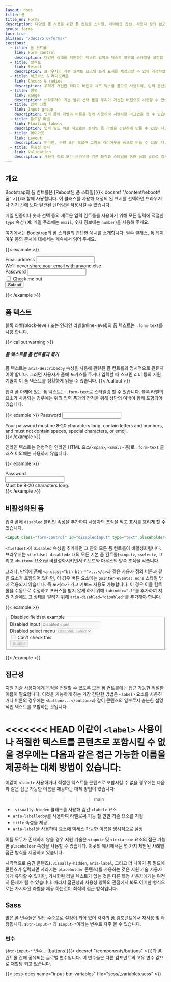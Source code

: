 ```yaml
---
layout: docs
title: 폼
title_en: Forms
description: 다양한 폼 사용을 위한 폼 컨트롤 스타일, 레이아웃 옵션, 사용자 정의 컴포넌트의 예시와 사용 가이드입니다.
group: forms
toc: true
aliases: "/docs/5.0/forms/"
sections:
  - title: 폼 컨트롤
    link: Form control
    description: 다양한 상태를 지원하는 텍스트 입력과 텍스트 영역의 스타일을 설정할 수 있습니다.
  - title: 셀렉트
    link: Select
    description: 브라우저의 기본 셀렉트 요소의 초기 표시를 재정의할 수 있게 개선하였습니다.
  - title: 체크박스 & 라디오버튼
    link: Checks & radios
    description: 우리가 개선한 라디오 버튼과 체크 박스를 폼으로 사용하여, 입력 옵션을 선택할 수 있습니다.
  - title: 범위
    link: Range
    description: 브라우저의 기본 범위 선택 폼을 우리가 개선한 버전으로 사용할 수 있습니다.
  - title: 입력 그룹
    link: Input group
    description: 입력 폼에 라벨과 버튼을 함께 사용하여 시멘틱한 마크업을 할 수 있습니다.
  - title: 플로팅 라벨
    link: Floating labels
    description: 입력 필드 위로 떠오르는 동적인 폼 라벨을 간단하게 만들 수 있습니다.
  - title: 레이아웃
    link: Layout
    description: 인라인, 수평 또는 복잡한 그리드 레이아웃을 폼으로 만들 수 있습니다.
  - title: 유효성 검사
    link: Validation
    description: 사용자 정의 또는 브라우저 기본 동작과 스타일을 통해 폼의 유효성 검사를 할 수 있습니다.
---
```


## 개요

Bootstrap의 폼 컨트롤은 [Reboot된 폼 스타일]({{< docsref "/content/reboot#폼" >}})과 함께 사용합니다. 이 클래스를 사용해 재정의 된 표시를 선택하면 브라우저나 기기 간에 보다 일관된 렌더링을 적용시킬 수 있습니다.

메일 인증이나 숫자 선택 등의 새로운 입력 컨트롤을 사용하기 위해 모든 입력에 적절한 `type` 속성 (예: 메일 주소에는 `email`, 숫자 정보에는 `number`)을 사용해 주세요.

여기에서는 Bootstrap의 폼 스타일의 간단한 예시를 소개합니다. 필수 클래스, 폼 레이아웃 등의 문서에 대해서는 계속해서 읽어 주세요.

{{< example >}}
<form>
  <div class="mb-3">
    <label for="exampleInputEmail1" class="form-label">Email address</label>
    <input type="email" class="form-control" id="exampleInputEmail1" aria-describedby="emailHelp">
    <div id="emailHelp" class="form-text">We'll never share your email with anyone else.</div>
  </div>
  <div class="mb-3">
    <label for="exampleInputPassword1" class="form-label">Password</label>
    <input type="password" class="form-control" id="exampleInputPassword1">
  </div>
  <div class="mb-3 form-check">
    <input type="checkbox" class="form-check-input" id="exampleCheck1">
    <label class="form-check-label" for="exampleCheck1">Check me out</label>
  </div>
  <button type="submit" class="btn btn-primary">Submit</button>
</form>
{{< /example >}}

## 폼 텍스트

블록 라벨(block-level) 또는 인라인 라벨(inline-level)의 폼 텍스트는 `.form-text`를 사용 합니다.

{{< callout warning >}}
##### 폼 텍스트를 폼 컨트롤과 묶기

폼 텍스트는 `aria-describedby` 속성을 사용해 관련된 폼 컨트롤과 명시적으로 관련지어야 합니다. 그러면 사용자가 폼에 포커스를 주거나 입력할 때 스크린 리더 등의 지원 기술이 이 폼 텍스트를 정확하게 읽을 수 있습니다.
{{< /callout >}}

입력 폼 아래에 있는 폼 텍스트는 `.form-text`로 스타일링 할 수 있습니다. 블록 라벨의 요소가 사용되는 경우에는 위의 입력 폼과의 간격을 위해 상단의 여백이 함께 포함되어 있습니다.

{{< example >}}
<label for="inputPassword5" class="form-label">Password</label>
<input type="password" id="inputPassword5" class="form-control" aria-describedby="passwordHelpBlock">
<div id="passwordHelpBlock" class="form-text">
  Your password must be 8-20 characters long, contain letters and numbers, and must not contain spaces, special characters, or emoji.
</div>
{{< /example >}}

인라인 텍스트는 전형적인 인라인 HTML 요소(`<span>`, `<small>` 등)로 `.form-text` 클래스 이외에는 사용하지 않습니다.

{{< example >}}
<div class="row g-3 align-items-center">
  <div class="col-auto">
    <label for="inputPassword6" class="col-form-label">Password</label>
  </div>
  <div class="col-auto">
    <input type="password" id="inputPassword6" class="form-control" aria-describedby="passwordHelpInline">
  </div>
  <div class="col-auto">
    <span id="passwordHelpInline" class="form-text">
      Must be 8-20 characters long.
    </span>
  </div>
</div>
{{< /example >}}

## 비활성화된 폼

입력 폼에 `disabled` 불리언 속성을 추가하여 사용자의 조작을 막고 표시를 흐리게 할 수 있습니다.

```html
<input class="form-control" id="disabledInput" type="text" placeholder="Disabled input here..." disabled>
```

`<fieldset>`에 `disabled` 속성을 추가하면 그 안의 모든 폼 컨트롤이 비활성화됩니다. 브라우저는 `<fieldset disabled>` 내의 모든 기본 폼 컨트롤(`<input>`, `<select>`, 그리고 `<button>` 요소)을 비활성화시키면서 키보드와 마우스의 양쪽 조작을 막습니다.

그러나, 만약에 폼에 `<a class="btn btn-*">...</a>`과 같은 사용자 정의 버튼과 같은 요소가 포함되어 있다면, 이 경우 버튼 요소에는 `pointer-events: none` 스타일 밖에 적용되지 않습니다. 즉 포커스가 가고 키보드 사용도 가능합니다. 이 경우 이들 컨트롤을 수동으로 수정하고 포커스를 받지 않게 하기 위해 `tabindex="-1"`를 추가하여 지원 기술에도 그 상태를 알리기 위해 `aria-disabled="disabled"`를 추가해야 합니다.

{{< example >}}
<form>
  <fieldset disabled>
    <legend>Disabled fieldset example</legend>
    <div class="mb-3">
      <label for="disabledTextInput" class="form-label">Disabled input</label>
      <input type="text" id="disabledTextInput" class="form-control" placeholder="Disabled input">
    </div>
    <div class="mb-3">
      <label for="disabledSelect" class="form-label">Disabled select menu</label>
      <select id="disabledSelect" class="form-select">
        <option>Disabled select</option>
      </select>
    </div>
    <div class="mb-3">
      <div class="form-check">
        <input class="form-check-input" type="checkbox" id="disabledFieldsetCheck" disabled>
        <label class="form-check-label" for="disabledFieldsetCheck">
          Can't check this
        </label>
      </div>
    </div>
    <button type="submit" class="btn btn-primary">Submit</button>
  </fieldset>
</form>
{{< /example >}}

## 접근성

지원 기술 사용자에게 목적을 전달할 수 있도록 모든 폼 컨트롤에는 접근 가능한 적절한 이름이 필요합니다. 이것을 가능하게 하는 가장 간단한 방법은 `<label>` 요소를 사용하거나 버튼의 경우에는 `<button>...</button>`과 같이 콘텐츠의 일부로서 충분한 설명적인 텍스트를 포함하는 것입니다.

<<<<<<< HEAD
이같이 `<label>` 사용이나 적절한 텍스트를 콘텐츠로 포함시킬 수 없을 경우에는 다음과 같은 접근 가능한 이름을 제공하는 대체 방법이 있습니다:
=======
이같이 `<label>` 사용하거나 적절한 텍스트를 콘텐츠로 포함시킬 수 없을 경우에는 다음과 같은 접근 가능한 이름을 제공하는 대체 방법이 있습니다:
>>>>>>> main

- `.visually-hidden` 클래스를 사용해 숨긴 `<label>` 요소
- `aria-labelledby`를 사용하여 라벨로써 기능 할 만한 기존 요소를 지정
- `title` 속성을 제공
- `aria-label`을 사용하여 요소에 액세스 가능한 이름을 명시적으로 설정

이들 모두가 존재하지 않을 경우 지원 기술은 `<input>` 및 `<textarea>` 요소의 접근 가능한 `placeholder` 속성을 사용할 수 있습니다. 이곳의 예시에서는 몇 가지 제안된 사례별 접근 방식을 제공하고 있습니다.

시각적으로 숨긴 콘텐츠(`.visually-hidden`, `aria-label`, 그리고 더 나아가 폼 필드에 콘텐츠가 입력되면 사라지는 `placeholder` 콘텐츠)를 사용하는 것은 지원 기술 사용자에게 유익할 수 있지만, 가시화된 라벨 텍스트가 없는 것은 다른 특정 사용자에게는 여전히 문제가 될 수 있습니다. 따라서 접근성과 사용성 양쪽의 관점에서 봐도 어떠한 형식으로든 가시화된 라벨을 제공 하는것이 최적의 접근 방식입니다.

## Sass

많은 폼 변수들은 일반 수준으로 설정이 되어 있어 각각의 폼 컴포넌트에서 재사용 및 확장됩니다. `$btn-input-*` 과 `$input-*`이라는 변수로 자주 볼 수 있습니다.

### 변수

`$btn-input-*` 변수는 [buttons]({{< docsref "/components/buttons" >}})과 폼 컨트롤 간에 공유되는 글로벌 변수입니다. 이 변수들은 다른 컴포넌트의 고유 변수 값으로 재할당 되고 있습니다.

{{< scss-docs name="input-btn-variables" file="scss/_variables.scss" >}}
